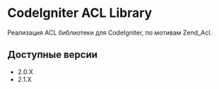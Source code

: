 CodeIgniter ACL Library
=======================

Реализация ACL библиотеки для CodeIgniter, по мотивам Zend_Acl.

Доступные версии
----------------

* 2.0.X
* 2.1.X
